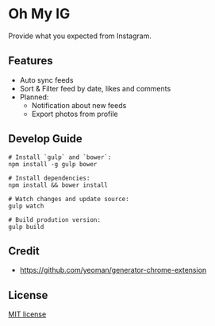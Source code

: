 # Oh My IG
Provide what you expected from Instagram.

## Features
- Auto sync feeds
- Sort & Filter feed by date, likes and comments
- Planned:
  - Notification about new feeds
  - Export photos from profile

## Develop Guide
```
# Install `gulp` and `bower`:
npm install -g gulp bower

# Install dependencies:
npm install && bower install

# Watch changes and update source:
gulp watch

# Build prodution version:
gulp build
```

## Credit
- https://github.com/yeoman/generator-chrome-extension

## License
[MIT license](LICENSE.md)
